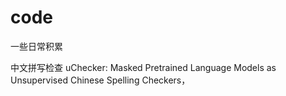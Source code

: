 # code
一些日常积累


中文拼写检查
uChecker: Masked Pretrained Language Models as Unsupervised Chinese Spelling Checkers， 
